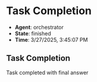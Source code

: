 # Task Completion

- **Agent**: orchestrator
- **State**: finished
- **Time**: 3/27/2025, 3:45:07 PM

## Task Completion

Task completed with final answer


